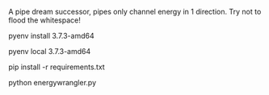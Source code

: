 A pipe dream successor, pipes only channel energy in 1 direction. Try not to flood the whitespace!

pyenv install 3.7.3-amd64

pyenv local 3.7.3-amd64

pip install -r requirements.txt

python energywrangler.py
